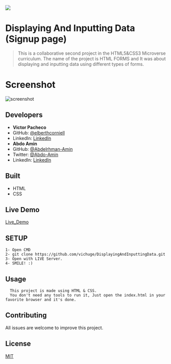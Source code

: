 **![](https://img.shields.io/badge/-microverse-yellow)**

# Displaying And Inputting Data (Signup page)

> This is a collaborative second project in the HTML5&CSS3 Microverse curriculum. The name of the project is HTML FORMS and It was about displaying and inputting data using different types of forms.

# Screenshot

![screenshot](./src/img/Screenshot.png)

## Developers

-  **Victor Pacheco**
- GitHub: [@elberthcorniell](https://github.com/vichuge)
- LinkedIn: [LinkedIn](https://www.linkedin.com/in/victor-pacheco-7946aab2/)
-  **Abdo Amin**
- GitHub: [@Abdelrhman-Amin](https://github.com/AbdelrhmanAmin)
- Twitter: [@Abdo-Amin](https://twitter.com/AbdoAmi60489112)
- LinkedIn: [LinkedIn](https://www.linkedin.com/in/abdo-amin-ab786a1b0/)

## Built

- HTML
- CSS

## Live Demo

[Live_Demo](https://raw.githack.com/vichuge/DisplayingAndInputtingData/feature-branch/index.html)

## SETUP

    1- Open CMD
    2- git clone https://github.com/vichuge/DisplayingAndInputtingData.git
    3- Open with LIVE Server.
    4- SMILE! :)

## Usage

      This project is made using HTML & CSS.
      You don't need any tools to run it, Just open the index.html in your favorite browser and it's done.

## Contributing

All issues are welcome to improve this project.

## License

[MIT](./LICENSE)
